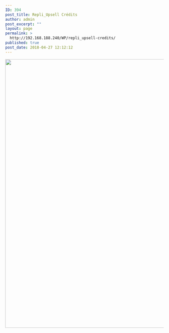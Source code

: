 ```yaml
---
ID: 394
post_title: Repli_Upsell Crédits
author: admin
post_excerpt: ""
layout: page
permalink: >
  http://192.168.188.240/WP/repli_upsell-credits/
published: true
post_date: 2018-04-27 12:12:12
---
```

<a href="http://192.168.188.240/WP/wp-content/uploads/2018/04/Repli_Upsell_credit.gif"><img class="aligncenter size-full wp-image-395" src="http://192.168.188.240/WP/wp-content/uploads/2018/04/Repli_Upsell_credit.gif" alt="" width="1601" height="852" /></a>
